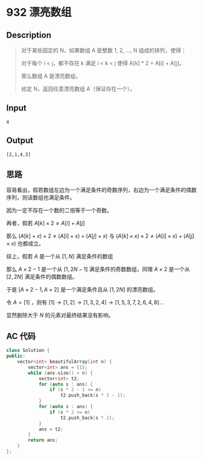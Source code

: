 # 932 漂亮数组

## **Description**

> 对于某些固定的 N，如果数组 A 是整数 1, 2, ..., N 组成的排列，使得：
>
> 对于每个 i < j，都不存在 k 满足 i < k < j 使得 A[k] * 2 = A[i] + A[j]。
>
> 那么数组 A 是漂亮数组。
>
> 给定 N，返回任意漂亮数组 A（保证存在一个）。



## **Input**

```
4
```



## **Output**

```
[2,1,4,3]
```



## **思路**

容易看出，假若数组左边为一个满足条件的奇数序列，右边为一个满足条件的偶数序列，则该数组也满足条件。

因为一定不存在一个数的二倍等于一个奇数。



再者，假若 $A[k] \times 2 \not= A[i] + A[j]$

那么 $(A[k]+x)\times2\not=(A[i]+x)+(A[j]+x)$ 与 $(A[k] \times x)\times2\not=(A[i]\times x)+(A[j]\times x)$ 也都成立。



综上，假若 $A$ 是一个从 $[1, N]$ 满足条件的数组

那么 $A\times 2-1$ 是一个从 $[1, 2N-1]$ 满足条件的奇数数组，同理 $A\times2$ 是一个从 $[2, 2N]$ 满足条件的偶数数组。

于是 $[A\times 2-1, A\times2]$ 是一个满足条件且从 $[1, 2N]$ 的漂亮数组。



令 $A=[1]$ ，则有 $[1]\rightarrow[1, 2]\rightarrow[1, 3, 2, 4]\rightarrow[1, 5, 3, 7, 2, 6, 4, 8]\dots$

显然删除大于 $N$ 的元素对最终结果没有影响。



## **AC 代码**

```cpp
class Solution {
public:
    vector<int> beautifulArray(int n) {
        vector<int> ans = {1};
        while (ans.size() < n) {
            vector<int> t2;
            for (auto s : ans) {
                if (s * 2 - 1 <= n)
                    t2.push_back(s * 2 - 1);
            }
            for (auto s : ans) {
                if (s * 2 <= n)
                    t2.push_back(s * 2);
            }
            ans = t2;
        }
        return ans;
    }
};
```

